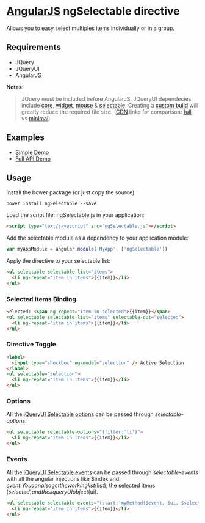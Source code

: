 # [AngularJS](https://angularjs.org/) ngSelectable directive

Allows you to easy select multiples items individually or in a group.

## Requirements

- JQuery
- JQueryUI
- AngularJS

**Notes:**
> JQuery must be included before AngularJS.
> JQueryUI dependecies include [core](http://api.jqueryui.com/category/ui-core/), [widget](http://api.jqueryui.com/jQuery.widget/), [mouse](http://api.jqueryui.com/mouse/) & [selectable](http://api.jqueryui.com/selectable/). Creating a [custom build](http://jqueryui.com/download/#!version=1.10&components=1110000010000000000000000000000000) will greatly reduce the required file size. ([CDN](http://www.jsdelivr.com/) links for comparison: [full](http://cdn.jsdelivr.net/g/jquery.ui@1.10) vs  [minimal](http://cdn.jsdelivr.net/g/jquery.ui@1.10%28jquery.ui.core.min.js+jquery.ui.widget.min.js+jquery.ui.mouse.min.js+jquery.ui.selectable.min.js%29))

## Examples

- [Simple Demo](http://codepen.io/willgm/pen/wGhpt)
- [Full API Demo](http://codepen.io/willgm/pen/sHgum/)

## Usage

Install the bower package (or just copy the source):

```
bower install ngSelectable --save
```

Load the script file: ngSelectable.js in your application:

```html
<script type="text/javascript" src="ngSelectable.js"></script>
```

Add the selectable module as a dependency to your application module:

```js
var myAppModule = angular.module('MyApp', ['ngSelectable'])
```

Apply the directive to your selectable list:

```html
<ul selectable selectable-list="items">
  <li ng-repeat="item in items">{{item}}</li>
</ul>
```

### Selected Items Binding

```html
Selected: <span ng-repeat="item in selected">{{item}}</span>
<ul selectable selectable-list="items" selectable-out="selected">
  <li ng-repeat="item in items">{{item}}</li>
</ul>
```

### Directive Toggle

```html
<label>
  <input type="checkbox" ng-model="selection" /> Active Selection
</label>
<ul selectable="selection">
  <li ng-repeat="item in items">{{item}}</li>
</ul>
```

### Options

All the [jQueryUI Selectable options](http://api.jqueryui.com/selectable/#options) can be passed through _selectable-options_.

```html
<ul selectable selectable-options="{filter:'li'}">
  <li ng-repeat="item in items">{{item}}</li>
</ul>
```

### Events

All the [jQueryUI Selectable events](http://api.jqueryui.com/selectable/#events) can be passed through _selectable-events_ with all the angular injections like $index and $event. You can also get the working list ($list), the selected items ($selected) and the JqueryUI object ($ui).

```html
<ul selectable selectable-events="{start:'myMethod($event, $ui, $selected, $list)'}">
  <li ng-repeat="item in items">{{item}}</li>
</ul>
```
